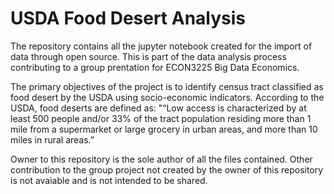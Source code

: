 # USDA Food Desert Analysis
The repository contains all the jupyter notebook created for the import of data through open source.
This is part of the data analysis process contributing to a group prentation for ECON3225 Big Data Economics. 

The primary objectives of the project is to identify census tract classified as food desert by the USDA using socio-economic indicators. 
According to the USDA, food deserts are defined as:
"“Low access is characterized by at least 500 people and/or 33% of the tract population residing more than 1 mile from a supermarket or large grocery in urban areas, and more than 10 miles in rural areas.”

Owner to this repository is the sole author of all the files contained. 
Other contribution to the group project not created by the owner of this repository is not avaiable and is not intended to be shared.
